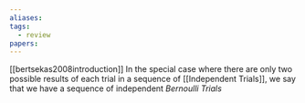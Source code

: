 ```yaml
---
aliases: 
tags:
  - review
papers:
---
```

[[bertsekas2008introduction]]
In the special case where there are only two possible results of each trial in a sequence of [[Independent Trials]], we say that we have a sequence of independent *Bernoulli Trials*